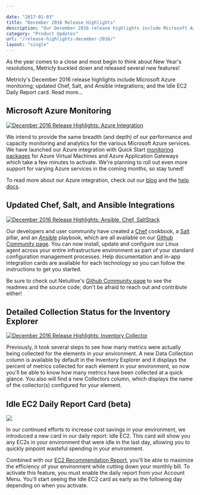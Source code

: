 ```yaml
---

date: "2017-01-03"
title: "December 2016 Release Highlights"
description: "Our December 2016 release highlights include Microsoft Azure monitoring, updated Chef, Salt, & Ansible integrations, & an Idle EC2 Daily Report card."
category: "Product Updates"
url: "/release-highlights-december-2016/"
layout: "single"
---
```


As the year comes to a close and most begin to think about New Year's resolutions, Metricly buckled down and released several new features!

Metricly's December 2016 release highlights include Microsoft Azure monitoring; updated Chef, Salt, and Ansible integrations; and the Idle EC2 Daily Report card. Read more...

Microsoft Azure Monitoring
--------------------------

[![December 2016 Release Highlights: Azure Integration](https://s3-us-west-2.amazonaws.com/com-netuitive-app-usw2-public/wp-content/uploads/2017/07/dec_rnh_azure.png)](https://s3-us-west-2.amazonaws.com/com-netuitive-app-usw2-public/wp-content/uploads/2017/07/dec_rnh_azure.png)

We intend to provide the same breadth (and depth) of our performance and capacity monitoring and analytics for the various Microsoft Azure services. We have launched our Azure integration with Quick Start [monitoring packages](/aws-monitoring-best-practices-using-pre-configured-dashboards) for Azure Virtual Machines and Azure Application Gateways which take a few minutes to activate. We're planning to roll out even more support for varying Azure services in the coming months, so stay tuned!

To read more about our Azure integration, check out our [blog](/introducing-microsoft-azure-integration) and the [help docs](https://help.netuitive.com/Content/Datasources/Netuitive/microsoft_azure.htm).

Updated Chef, Salt, and Ansible Integrations
--------------------------------------------

[![December 2016 Release Highlights: Ansible, Chef, SaltStack](https://s3-us-west-2.amazonaws.com/com-netuitive-app-usw2-public/wp-content/uploads/2017/07/dec_rnh_chef-salt-ans.png)](https://s3-us-west-2.amazonaws.com/com-netuitive-app-usw2-public/wp-content/uploads/2017/07/dec_rnh_chef-salt-ans.png)

Our developers and user community have created a [Chef](https://www.chef.io/chef/) cookbook, a [Salt](https://saltstack.com/) pillar, and an [Ansible](https://www.ansible.com/) playbook, which are all available on our [Github Community page](https://github.com/Netuitive/Netuitive_PHP_Client). You can now install, update and configure our Linux agent across your entire infrastructure environment as part of your standard configuration management processes. Help documentation and in-app integration cards are available for each technology so you can follow the instructions to get you started.

Be sure to check out Netuitive's [Github Community page](https://github.com/Netuitive/Netuitive_PHP_Client) to see the readmes and the source code; don't be afraid to reach out and contribute either!

Detailed Collection Status for the Inventory Explorer
-----------------------------------------------------

[![December 2016 Release Highlights: Inventory Collector](https://s3-us-west-2.amazonaws.com/com-netuitive-app-usw2-public/wp-content/uploads/2017/07/dec_rnh_inv-1024x486.png)](https://s3-us-west-2.amazonaws.com/com-netuitive-app-usw2-public/wp-content/uploads/2017/07/dec_rnh_inv.png)

Previously, it took several steps to see how many metrics were actually being collected for the elements in your environment. A new Data Collection column is available by default in the Inventory Explorer and it displays the percent of metrics collected for each element in your environment, so now you'll be able to know how many metrics have been collected at a quick glance. You also will find a new Collectors column, which displays the name of the collector(s) configured for your element.

Idle EC2 Daily Report Card (beta)
---------------------------------

![](https://s3-us-west-2.amazonaws.com/com-netuitive-app-usw2-public/wp-content/uploads/2017/07/dailyreportedited.png)

In our continued efforts to increase cost savings in your environment, we introduced a new card in our daily report: Idle EC2. This card will show you any EC2s in your environment that were idle in the last day, allowing you to quickly pinpoint wasteful spending in your environment.

Combined with our [EC2 Recommendation Report](/ec2-cost-analysis-recommendations), you'll be able to maximize the efficiency of your environment while cutting down your monthly bill. To activate this feature, you must enable the daily report from your Account Menu. You'll start seeing the Idle EC2 card as early as the following day depending on when you activate.
